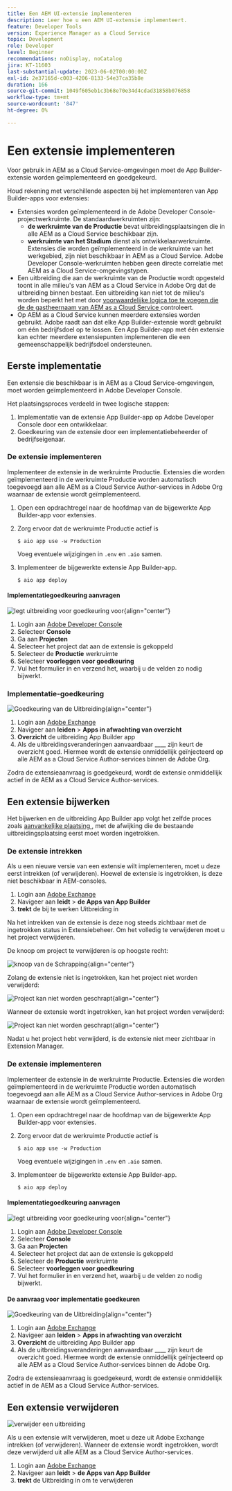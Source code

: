 ```yaml
---
title: Een AEM UI-extensie implementeren
description: Leer hoe u een AEM UI-extensie implementeert.
feature: Developer Tools
version: Experience Manager as a Cloud Service
topic: Development
role: Developer
level: Beginner
recommendations: noDisplay, noCatalog
jira: KT-11603
last-substantial-update: 2023-06-02T00:00:00Z
exl-id: 2e37165d-c003-4206-8133-54e37ca35b8e
duration: 166
source-git-commit: 1049f605eb1c3b68e70e34d4cdad31858b076858
workflow-type: tm+mt
source-wordcount: '847'
ht-degree: 0%

---
```


# Een extensie implementeren

Voor gebruik in AEM as a Cloud Service-omgevingen moet de App Builder-extensie worden geïmplementeerd en goedgekeurd.

Houd rekening met verschillende aspecten bij het implementeren van App Builder-apps voor extensies:

+ Extensies worden geïmplementeerd in de Adobe Developer Console-projectwerkruimte. De standaardwerkruimten zijn:
   + __de werkruimte van de Productie__ bevat uitbreidingsplaatsingen die in alle AEM as a Cloud Service beschikbaar zijn.
   + __werkruimte van het Stadium__ dienst als ontwikkelaarwerkruimte. Extensies die worden geïmplementeerd in de werkruimte van het werkgebied, zijn niet beschikbaar in AEM as a Cloud Service.
Adobe Developer Console-werkruimten hebben geen directe correlatie met AEM as a Cloud Service-omgevingstypen.
+ Een uitbreiding die aan de werkruimte van de Productie wordt opgesteld toont in alle milieu&#39;s van AEM as a Cloud Service in Adobe Org dat de uitbreiding binnen bestaat.
Een uitbreiding kan niet tot de milieu&#39;s worden beperkt het met door [ voorwaardelijke logica toe te voegen die de de gastheernaam van AEM as a Cloud Service ](https://developer.adobe.com/uix/docs/guides/publication/#enabling-extension-only-on-specific-aem-environments) controleert.
+ Op AEM as a Cloud Service kunnen meerdere extensies worden gebruikt. Adobe raadt aan dat elke App Builder-extensie wordt gebruikt om één bedrijfsdoel op te lossen. Een App Builder-app met één extensie kan echter meerdere extensiepunten implementeren die een gemeenschappelijk bedrijfsdoel ondersteunen.

## Eerste implementatie

Een extensie die beschikbaar is in AEM as a Cloud Service-omgevingen, moet worden geïmplementeerd in Adobe Developer Console.

Het plaatsingsproces verdeeld in twee logische stappen:

1. Implementatie van de extensie App Builder-app op Adobe Developer Console door een ontwikkelaar.
1. Goedkeuring van de extensie door een implementatiebeheerder of bedrijfseigenaar.

### De extensie implementeren

Implementeer de extensie in de werkruimte Productie. Extensies die worden geïmplementeerd in de werkruimte Productie worden automatisch toegevoegd aan alle AEM as a Cloud Service Author-services in Adobe Org waarnaar de extensie wordt geïmplementeerd.

1. Open een opdrachtregel naar de hoofdmap van de bijgewerkte App Builder-app voor extensies.
1. Zorg ervoor dat de werkruimte Productie actief is

   ```shell
   $ aio app use -w Production
   ```

   Voeg eventuele wijzigingen in `.env` en `.aio` samen.

1. Implementeer de bijgewerkte extensie App Builder-app.

   ```shell
   $ aio app deploy
   ```

#### Implementatiegoedkeuring aanvragen

![ legt uitbreiding voor goedkeuring voor ](./assets/deploy/submit-for-approval.png){align="center"}

1. Login aan [ Adobe Developer Console ](https://developer.adobe.com)
1. Selecteer __Console__
1. Ga aan __Projecten__
1. Selecteer het project dat aan de extensie is gekoppeld
1. Selecteer de __Productie__ werkruimte
1. Selecteer __voorleggen voor goedkeuring__
1. Vul het formulier in en verzend het, waarbij u de velden zo nodig bijwerkt.

### Implementatie-goedkeuring

![ Goedkeuring van de Uitbreiding ](./assets/deploy/adobe-exchange.png){align="center"}

1. Login aan [ Adobe Exchange ](https://exchange.adobe.com/)
1. Navigeer aan __leiden__ > __Apps in afwachting van overzicht__
1. __Overzicht__ de uitbreiding App Builder app
1. Als de uitbreidingsveranderingen aanvaardbaar ____ zijn keurt de overzicht goed. Hiermee wordt de extensie onmiddellijk geïnjecteerd op alle AEM as a Cloud Service Author-services binnen de Adobe Org.

Zodra de extensieaanvraag is goedgekeurd, wordt de extensie onmiddellijk actief in de AEM as a Cloud Service Author-services.

## Een extensie bijwerken

Het bijwerken en de uitbreiding App Builder app volgt het zelfde proces zoals [ aanvankelijke plaatsing ](#initial-deployment), met de afwijking die de bestaande uitbreidingsplaatsing eerst moet worden ingetrokken.

### De extensie intrekken

Als u een nieuwe versie van een extensie wilt implementeren, moet u deze eerst intrekken (of verwijderen). Hoewel de extensie is ingetrokken, is deze niet beschikbaar in AEM-consoles.

1. Login aan [ Adobe Exchange ](https://exchange.adobe.com/)
1. Navigeer aan __leidt__ > __de Apps van App Builder__
1. __trekt__ de bij te werken Uitbreiding in

Na het intrekken van de extensie is deze nog steeds zichtbaar met de ingetrokken status in Extensiebeheer. Om het volledig te verwijderen moet u het project verwijderen.

De knoop om project te verwijderen is op hoogste recht:

![ knoop van de Schrapping ](./assets/deploy/extension-delete-button.png){align="center"}

Zolang de extensie niet is ingetrokken, kan het project niet worden verwijderd:

![ Project kan niet worden geschrapt ](./assets/deploy/extension-can-not-delete-project.png){align="center"}

Wanneer de extensie wordt ingetrokken, kan het project worden verwijderd:

![ Project kan niet worden geschrapt ](./assets/deploy/extension-delete-procject.png){align="center"}

Nadat u het project hebt verwijderd, is de extensie niet meer zichtbaar in Extension Manager.

### De extensie implementeren

Implementeer de extensie in de werkruimte Productie. Extensies die worden geïmplementeerd in de werkruimte Productie worden automatisch toegevoegd aan alle AEM as a Cloud Service Author-services in Adobe Org waarnaar de extensie wordt geïmplementeerd.

1. Open een opdrachtregel naar de hoofdmap van de bijgewerkte App Builder-app voor extensies.
1. Zorg ervoor dat de werkruimte Productie actief is

   ```shell
   $ aio app use -w Production
   ```

   Voeg eventuele wijzigingen in `.env` en `.aio` samen.

1. Implementeer de bijgewerkte extensie App Builder-app.

   ```shell
   $ aio app deploy
   ```

#### Implementatiegoedkeuring aanvragen

![ legt uitbreiding voor goedkeuring voor ](./assets/deploy/submit-for-approval.png){align="center"}

1. Login aan [ Adobe Developer Console ](https://developer.adobe.com)
1. Selecteer __Console__
1. Ga aan __Projecten__
1. Selecteer het project dat aan de extensie is gekoppeld
1. Selecteer de __Productie__ werkruimte
1. Selecteer __voorleggen voor goedkeuring__
1. Vul het formulier in en verzend het, waarbij u de velden zo nodig bijwerkt.

#### De aanvraag voor implementatie goedkeuren

![ Goedkeuring van de Uitbreiding ](./assets/deploy/adobe-exchange.png){align="center"}

1. Login aan [ Adobe Exchange ](https://exchange.adobe.com/)
1. Navigeer aan __leiden__ > __Apps in afwachting van overzicht__
1. __Overzicht__ de uitbreiding App Builder app
1. Als de uitbreidingsveranderingen aanvaardbaar ____ zijn keurt de overzicht goed. Hiermee wordt de extensie onmiddellijk geïnjecteerd op alle AEM as a Cloud Service Author-services binnen de Adobe Org.

Zodra de extensieaanvraag is goedgekeurd, wordt de extensie onmiddellijk actief in de AEM as a Cloud Service Author-services.

## Een extensie verwijderen

![ verwijder een uitbreiding ](./assets/deploy/revoke.png)

Als u een extensie wilt verwijderen, moet u deze uit Adobe Exchange intrekken (of verwijderen). Wanneer de extensie wordt ingetrokken, wordt deze verwijderd uit alle AEM as a Cloud Service Author-services.

1. Login aan [ Adobe Exchange ](https://exchange.adobe.com/)
1. Navigeer aan __leidt__ > __de Apps van App Builder__
1. __trekt__ de Uitbreiding in om te verwijderen
